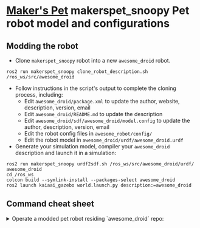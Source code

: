 # [Maker's Pet](https://makerspet.com) makerspet_snoopy Pet robot model and configurations

## Modding the robot
- Clone `makerspet_snoopy` robot into a new `awesome_droid` robot.
```
ros2 run makerspet_snoopy clone_robot_description.sh /ros_ws/src/awesome_droid
```
- Follow instructions in the script's output to complete the cloning process, including:
  - Edit `awesome_droid/package.xml` to update the author, website, description, version, email
  - Edit `awesome_droid/README.md` to update the description
  - Edit `awesome_droid/sdf/awesome_droid/model.config` to update the author, description, version, email
  - Edit the robot config files in `awesome_robot/config/`
  - Edit the robot model in `awesome_droid/urdf/awesome_droid.urdf`
- Generate your simulation model, compiler your `awesome_droid` description and launch it in a simulation:
```
ros2 run makerspet_snoopy urdf2sdf.sh /ros_ws/src/awesome_droid/urdf/ awesome_droid
cd /ros_ws
colcon build --symlink-install --packages-select awesome_droid
ros2 launch kaiaai_gazebo world.launch.py description:=awesome_droid
```

## Command cheat sheet

<details>
<summary>Operate a modded pet robot residing `awesome_droid` repo:</summary>

```
# Launch the physical robot
ros2 launch kaiaai_bringup main.launch.py description:=awesome_droid

# Monitor robot's sensors
ros2 launch kaiaai_bringup rviz2.launch.py description:=awesome_droid

# Launch the robot in a simulation - drive manually or let it self-drive
ros2 launch kaiaai_gazebo world.launch.py description:=awesome_droid
ros2 run kaiaai_teleop teleop_keyboard description:=awesome_droid
ros2 launch kaiaai_gazebo self_drive_gazebo.launch.py description:=awesome_droid
ros2 launch kaiaai_bringup rviz2.launch.py description:=awesome_droid

# Launch the robot in a simulation - create, save a map
ros2 launch kaiaai_gazebo world.launch.py description:=awesome_droid
ros2 launch kaiaai_bringup cartographer.launch.py use_sim_time:=true description:=awesome_droid
ros2 launch kaiaai_gazebo self_drive_gazebo.launch.py description:=awesome_droid
ros2 run nav2_map_server map_saver_cli -f $HOME/my_map

# Launch the robot in a simulation - let it navigate automatically using an existing map
ros2 launch kaiaai_gazebo world.launch.py description:=awesome_droid
ros2 launch kaiaai_bringup navigation.launch.py use_sim_time:=true map:=$HOME/my_map.yaml description:=awesome_droid

# Inspect or edit robot's URDF model - useful when modding a robot
ros2 launch kaiaai_bringup inspect_urdf.launch.py description:=awesome_droid model:=my_model
ros2 launch kaiaai_bringup edit_urdf.launch.py description:=awesome_droid model:=my_model

# Convert URDF robot model file into SDF Gazebo simulation model file
ros2 run awesome_droid urdf2sdf.sh /ros_ws/src/awesome_droid/urdf/ awesome_droid
cd /ros_ws && colcon build --symlink-install --packages-select awesome_droid
```
</details>
